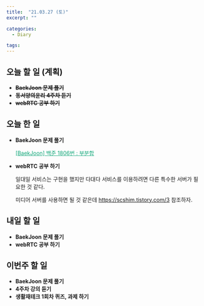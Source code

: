 ```yaml
---
title:  "21.03.27 (토)"
excerpt: ""

categories:
  - Diary

tags:
---
```


## 오늘 할 일 (계획)

- ~~**BaekJoon 문제 풀기**~~
- ~~**동서양의윤리 4주차 듣기**~~
- ~~**webRTC 공부 하기**~~


## 오늘 한 일

- **BaekJoon 문제 풀기**

  <a href="https://nam-ki-bok.github.io/baekjoon/Baek_1806/" style="color:#0FA678" target="_blank">[BaekJoon] 백준 1806번 : 부분합</a>
  
- **webRTC 공부 하기**

  일대일 서비스는 구현을 했지만 다대다 서비스를 이용하려면 다른 특수한 서버가 필요한 것 같다.

  미디어 서버를 사용하면 될 것 같은데 https://scshim.tistory.com/3 참조하자.


##  내일 할 일

- **BaekJoon 문제 풀기**
- **webRTC 공부 하기**

## 이번주 할 일

- **BaekJoon 문제 풀기**
- **4주차 강의 듣기**
- **생활재테크 1회차 퀴즈, 과제 하기**

<br>